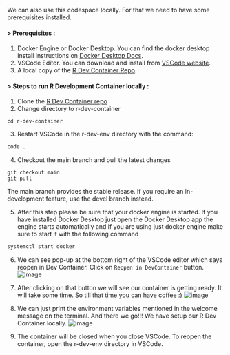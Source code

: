
We can also use this codespace locally. For that we need to have some prerequisites installed.

#### > Prerequisites :

1. Docker Engine or Docker Desktop. You can find the docker desktop install instructions on [Docker Desktop Docs](https://www.docker.com/products/docker-desktop/).
2. VSCode Editor. You can download and install from [VSCode website](https://code.visualstudio.com/download).
3. A local copy of the [R Dev Container Repo](https://github.com/r-devel/r-dev-env/).

#### > Steps to run R Development Container locally :

1. Clone the [R Dev Container repo](https://github.com/r-devel/r-dev-env/)
2. Change directory to r-dev-container
```
cd r-dev-container
```
3. Restart VSCode in the r-dev-env directory with the command:
```bash
code .
```
4. Checkout the main branch and pull the latest changes
```
git checkout main
git pull
```
The main branch provides the stable release. If you require an in-development feature, use the devel branch instead.


5. After this step please be sure that your docker engine is started. If you have installed Docker Desktop just open the Docker Desktop app the engine starts automatically and if you are using just docker engine make sure to start it with the following command
```bash
systemctl start docker
```

6. We can see pop-up at the bottom right of the VSCode editor which says reopen in Dev Container. 
Click on `Reopen in DevContainer` button.                                              
![image](https://github.com/r-devel/r-dev-env/assets/72031540/5c29b955-972f-4a7c-bad8-2d8050b13b9d)

7. After clicking on that button we will see our container is getting ready. It will take some time. So till that time you can have coffee :)
   ![image](https://github.com/r-devel/r-dev-env/assets/72031540/044d1e27-22a6-45df-82ec-8fb65abd75e8)
8. We can just print the environment variables mentioned in the welcome message on the terminal. And there we go!!! We have setup our R Dev Container locally.
   ![image](https://github.com/r-devel/r-dev-env/assets/72031540/026668de-a9bb-49bc-a515-c16a218b685d)

9.  The container will be closed when you close VSCode. To reopen the container, open the r-dev-env directory in VSCode.